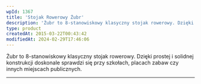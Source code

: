 ```yaml
---
wpId: 1367
title: 'Stojak Rowerowy Żubr'
description: 'Żubr to 8-stanowiskowy klasyczny stojak rowerowy. Dzięki prostej i solidnej konstrukcji doskonale sprawdzi się przy szkołach, placach zabaw czy innych miejscach publicznych.'
type: product
createdAt: 2015-03-22T00:43:42
modifiedAt: 2024-02-29T17:46:06
---
```



Żubr to 8-stanowiskowy klasyczny stojak rowerowy. Dzięki prostej i solidnej konstrukcji doskonale sprawdzi się przy szkołach, placach zabaw czy innych miejscach publicznych.

* * *